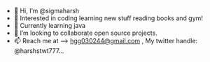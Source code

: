 - 👋 Hi, I’m @sigmaharsh
- 👀 Interested in coding learning new stuff reading books and gym!
- 🌱 Currently learning java 
- 💞️ I’m looking to collaborate open source projects.
- 📫 Reach me at --> hgg030244@gmail.com , My twitter handle: @harshstwt777...

<!---
sigmaharsh/sigmaharsh is a ✨ special ✨ repository because its `README.md` (this file) appears on your GitHub profile.
You can click the Preview link to take a look at your changes.
--->
